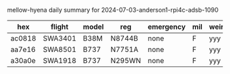 mellow-hyena daily summary for 2024-07-03-anderson1-rpi4c-adsb-1090

|hex|flight|model|reg|emergency|mil|weirdo|
|--|--|--|--|--|--|--|
|ac0818|SWA3401|B38M|N8744B|none|F|yyy|
|aa7e16|SWA8501|B737|N7751A|none|F|yyy|
|a30a0e|SWA1918|B737|N295WN|none|F|yyy|
